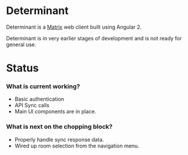 # Determinant
Determinant is a [Matrix](https://matrix.org/) web client built using Angular 2.

Determinant is in very earlier stages of development and is not ready for general use.

# Status
### What is current working?
- Basic authentication
- API Sync calls
- Main UI components are in place.

### What is next on the chopping block?
- Properly handle sync response data.
- Wired up room selection from the navigation menu.
